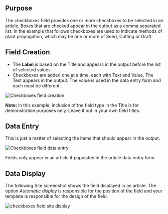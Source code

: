 <!-- Filename: J3.x:Adding_custom_fields/Checkboxes_Field / Display title: Checkboxes Field -->

## Purpose

The checkboxes field provides one or more checkboxes to be selected in an
article. Boxes that are checked appear in the output as a comma separated list.
In the example that follows checkboxes are used to indicate methods of plant
propogation, which may be one or more of Seed, Cutting or Graft.

## Field Creation

* The **Label** is based on the Title and appears in the output before the
list of selected values
* Checkboxes are added one at a time, each with Text and Value. The Text
appears in the output. The value is used in the data entry form and each must
be different.

![Checkboxes field creation](../../../en/images/fields/fields-checkboxes-edit.png)

**Note:** In this example, inclusion of the field type in the Title is for
demonstration purposes only. Leave it out in your own field titles.

## Data Entry

This is just a matter of selecting the items that should appear in the output.

![Checkboxes field data entry](../../../en/images/fields/fields-checkboxes-data-entry.png)

Fields only appear in an article if populated in the article data entry form.

## Data Display

The following Site screenshot shows the field displayed in an article. The
option *Automatic display* is responsible for the position of the field and
your template is responsible for the design of the field.

![checkboxes field site display](../../../en/images/fields/fields-checkboxes-site.png)

